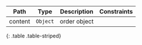 | Path | Type | Description | Constraints |  
| :--: | :--: | :---------: | :---------: |  
| content | `Object` | order object |  |  
{: .table .table-striped}
